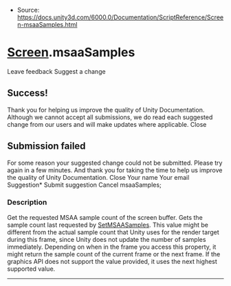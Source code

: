 * Source: https://docs.unity3d.com/6000.0/Documentation/ScriptReference/Screen-msaaSamples.html

#  [Screen](https://docs.unity3d.com/6000.0/Documentation/ScriptReference/Screen.html).msaaSamples
Leave feedback
Suggest a change
## Success!
Thank you for helping us improve the quality of Unity Documentation. Although we cannot accept all submissions, we do read each suggested change from our users and will make updates where applicable.
Close
## Submission failed
For some reason your suggested change could not be submitted. Please <a>try again</a> in a few minutes. And thank you for taking the time to help us improve the quality of Unity Documentation.
Close
Your name Your email Suggestion* Submit suggestion
Cancel
msaaSamples; 
### Description
Get the requested MSAA sample count of the screen buffer.
Gets the sample count last requested by [SetMSAASamples](https://docs.unity3d.com/6000.0/Documentation/ScriptReference/Screen.SetMSAASamples.html). This value might be different from the actual sample count that Unity uses for the render target during this frame, since Unity does not update the number of samples immediately. Depending on when in the frame you access this property, it might return the sample count of the current frame or the next frame. If the graphics API does not support the value provided, it uses the next highest supported value.
* * *
